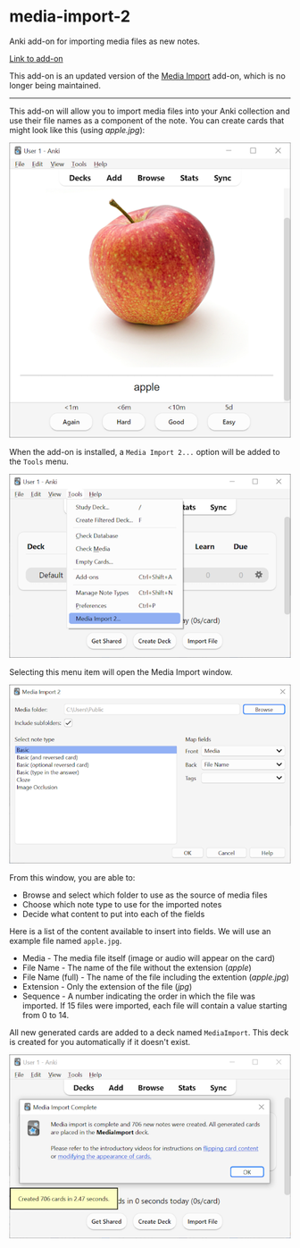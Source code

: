 media-import-2
============

Anki add-on for importing media files as new notes.

[Link to add-on](https://ankiweb.net/shared/info/129299120)

This add-on is an updated version of the [Media Import](https://ankiweb.net/shared/info/1531997860) add-on, which is no longer being maintained.

---

This add-on will allow you to import media files into your Anki collection and use their file names as a component of the note. You can create cards that might look like this (using *apple.jpg*):

![Card](https://raw.githubusercontent.com/Iksas/media-import-2/master/docs/card.png)

When the add-on is installed, a `Media Import 2...` option will be added to the `Tools` menu.

![Menu](https://raw.githubusercontent.com/Iksas/media-import-2/master/docs/menu.png)

Selecting this menu item will open the Media Import window.

![Dialog](https://raw.githubusercontent.com/Iksas/media-import-2/master/docs/dialog.png)

From this window, you are able to:
- Browse and select which folder to use as the source of media files
- Choose which note type to use for the imported notes
- Decide what content to put into each of the fields
 
Here is a list of the content available to insert into fields. We will use an example file named `apple.jpg`.
 - Media - The media file itself (image or audio will appear on the card)
 - File Name - The name of the file without the extension (*apple*)
 - File Name (full) - The name of the file including the extention (*apple.jpg*)
 - Extension - Only the extension of the file (*jpg*)
 - Sequence - A number indicating the order in which the file was imported. If 15 files were imported, each file will contain a value starting from 0 to 14.




All new generated cards are added to a deck named `MediaImport`. This deck is created for you automatically if it doesn't exist.

![Complete](https://raw.githubusercontent.com/Iksas/media-import-2/master/docs/complete.png)
